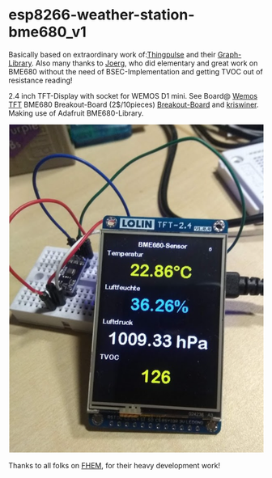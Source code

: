 # esp8266-weather-station-bme680_v1

Basically based on extraordinary work of:[Thingpulse](https://github.com/ThingPulse/esp8266-weather-station) and their 
[Graph-Library](https://github.com/ThingPulse/minigrafx). Also many thanks to
[Joerg](https://github.com/herrmannj/AirQuality), who did elementary and great work on BME680 without the need of BSEC-Implementation and getting TVOC out of resistance reading!

2.4 inch TFT-Display with socket for WEMOS D1 mini. See Board@ [Wemos TFT](https://www.exp-tech.de/displays/lcd/9184/wemos-tft-2.4-touch-shield)
BME680 Breakout-Board (2$/10pieces) [Breakout-Board](https://oshpark.com/shared_projects/LXuNziGd) and [kriswiner](https://github.com/kriswiner/BME680). Making use of Adafruit BME680-Library.

![ESP8266 Weather Station with BME680-Sensor](https://github.com/juergs/esp8266-weather-station-bme680_v1/blob/master/WeaterStation-BME680-readings.png)

Thanks to all folks on [FHEM](https://forum.fhem.de/index.php/topic,52403.0.html), for their heavy development work!


